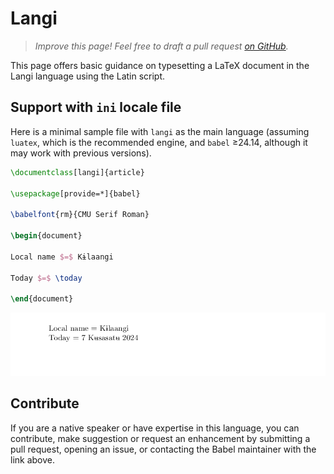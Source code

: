 # Langi

<blockquote>
  <p><em>Improve this page! Feel free to draft a pull request <a href="https://github.com/latex3/babel/tree/docs/docs">on GitHub</a>.</em></p>
</blockquote>

This page offers basic guidance on typesetting a LaTeX document in the
Langi language using the Latin script.

## Support with `ini` locale file

Here is a minimal sample file with `langi` as the main language
(assuming `luatex`, which is the recommended engine, and `babel` ≥24.14,
although it may work with previous versions).

```tex
\documentclass[langi]{article}

\usepackage[provide=*]{babel}

\babelfont{rm}{CMU Serif Roman}

\begin{document}

Local name $=$ Kɨlaangi

Today $=$ \today

\end{document}
```

![](../media/locale-langi.png)

## Contribute

If you are a native speaker or have expertise in this language, you can
contribute, make suggestion or request an enhancement by submitting a
pull request, opening an issue, or contacting the Babel maintainer with
the link above.